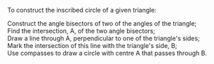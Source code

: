 To construct the inscribed circle of a given triangle:

Construct the angle bisectors of two of the angles of the triangle;\
 Find the intersection, A, of the two angle bisectors;\
 Draw a line through A, perpendicular to one of the triangle's sides;\
 Mark the intersection of this line with the triangle's side, B;\
 Use compasses to draw a circle with centre A that passes through B.
